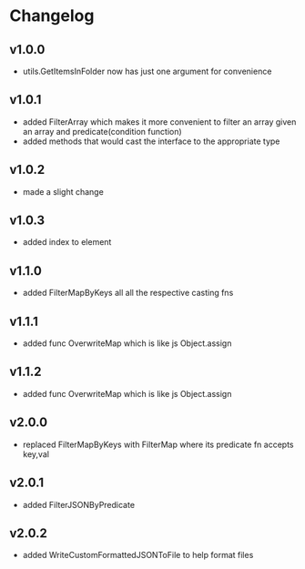 # Changelog

## v1.0.0
* utils.GetItemsInFolder now has just one argument for convenience

## v1.0.1

* added FilterArray which makes it more convenient to filter an array given an array and predicate(condition function)
* added methods that would cast the interface to the appropriate type

## v1.0.2
* made a slight change

## v1.0.3
* added index to element

## v1.1.0
* added FilterMapByKeys all all the respective casting fns

## v1.1.1
* added func OverwriteMap which is like js Object.assign

## v1.1.2
* added func OverwriteMap which is like js Object.assign

## v2.0.0
* replaced FilterMapByKeys with FilterMap where its predicate fn accepts key,val


## v2.0.1
* added FilterJSONByPredicate

## v2.0.2
* added WriteCustomFormattedJSONToFile to help format files
